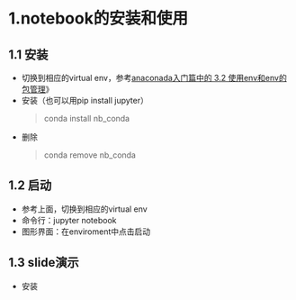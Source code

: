 # 1.notebook的安装和使用
## 1.1 安装
- 切换到相应的virtual env，参考[anaconada入门篇中的 3.2 使用env和env的包管理](https://github.com/sprawlvine/learn/raw/master/anaconda%E5%85%A5%E9%97%A8%E7%AF%87.md)》
- 安装（也可以用pip install jupyter）
  > conda install nb_conda
- 删除
  > conda remove nb_conda
## 1.2 启动
- 参考上面，切换到相应的virtual env
- 命令行：jupyter notebook
- 图形界面：在enviroment中点击启动
## 1.3 slide演示
- 安装
